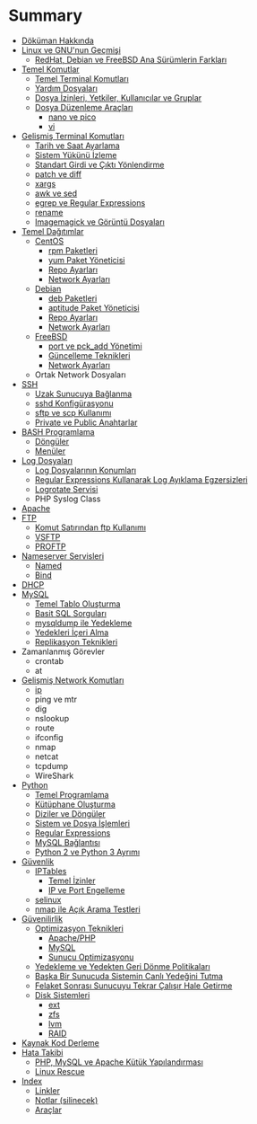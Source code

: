 # Summary

* [Döküman Hakkında](README.md)
* [Linux ve GNU'nun Geçmişi](tarih/linux_ve_gnunun_gecmisi.md)
   * [RedHat, Debian ve FreeBSD Ana Sürümlerin Farkları](tarih/anasurumlerin_farklari.md)
* [Temel Komutlar](temel_komutlar/temel.md)
   * [Temel Terminal Komutları](temel_komutlar/temel_komutlar.md)
   * [Yardım Dosyaları](temel_komutlar/yardim_dosyalari.md)
   * [Dosya İzinleri, Yetkiler, Kullanıcılar ve Gruplar](temel_komutlar/yetkiler.md)
   * [Dosya Düzenleme Araçları](temel_komutlar/editing/dosya_duzenleme_araclari.md)
       * [nano ve pico](temel_komutlar/editing/nano.md)
       * [vi](temel_komutlar/editing/vi.md)
* [Gelişmiş Terminal Komutları](gelismis_terminal/gelismis_terminal_komutlari.md)
   * [Tarih ve Saat Ayarlama](gelismis_terminal/tarih_ve_saat_ayarlama.md)
   * [Sistem Yükünü İzleme](gelismis_terminal/top.md)
   * [Standart Girdi ve Çıktı Yönlendirme](gelismis_terminal/stdio.md)
   * [patch ve diff](gelismis_terminal/patch_ve_diff.md)
   * [xargs](gelismis_terminal/xargs.md)
   * [awk ve sed](gelismis_terminal/awk_sed.md)
   * [egrep ve Regular Expressions](gelismis_terminal/egrep.md)
   * [rename](gelismis_terminal/rename.md)
   * [Imagemagick ve Görüntü Dosyaları](gelismis_terminal/imagemagick.md)
* [Temel Dağıtımlar](dagitimlar/temel_dagitimlar.md)
   * [CentOS](dagitimlar/centos/centos.md)
       * [rpm Paketleri](dagitimlar/centos/rpm.md)
       * [yum Paket Yöneticisi](dagitimlar/centos/yum.md)
       * [Repo Ayarları](dagitimlar/centos/repo.md)
       * [Network Ayarları](dagitimlar/centos/network.md)
   * [Debian](dagitimlar/debian/debian.md)
       * [deb Paketleri](dagitimlar/debian/deb.md)
       * [aptitude Paket Yöneticisi](dagitimlar/debian/aptitude.md)
       * [Repo Ayarları](dagitimlar/debian/repo.md)
       * [Network Ayarları](dagitimlar/debian/network.md)
   * [FreeBSD](dagitimlar/freebsd/freebsd.md)
       * [port ve pck_add Yönetimi](dagitimlar/freebsd/ports.md)
       * [Güncelleme Teknikleri](dagitimlar/freebsd/guncelleme_teknikleri.md)
       * [Network Ayarları](dagitimlar/freebsd/network.md)
   * Ortak Network Dosyaları
* [SSH](ssh/ssh.md)
   * [Uzak Sunucuya Bağlanma](ssh/baglanma.md)
   * [sshd Konfigürasyonu](ssh/sshd_konfigurasyonu.md)
   * [sftp ve scp Kullanımı](ssh/sftp_scp.md)
   * [Private ve Public Anahtarlar](ssh/anahtarlar.md)
* [BASH Programlama](bash/bash_programlama.md)
   * [Döngüler](bash/loops.md)
   * [Menüler](bash/menuler.md)
* [Log Dosyaları](log/log_dosyalari.md)
   * [Log Dosyalarının Konumları](log/log_dosyalarinin_konumlari.md)
   * [Regular Expressions Kullanarak Log Ayıklama Egzersizleri](log/log_ayiklama.md)
   * [Logrotate Servisi](log/logrotate.md)
   * PHP Syslog Class
* [Apache](apache/apache.md)
* [FTP](ftp/ftp.md)
   * [Komut Satırından ftp Kullanımı](ftp/kullanim.md)
   * [VSFTP](ftp/vsftp.md)
   * [PROFTP](ftp/proftp.md)
* [Nameserver Servisleri](nameserver/nameserver_servisleri.md)
   * [Named](nameserver/named.md)
   * [Bind](nameserver/bind.md)
* [DHCP](dhcp/dhcp.md)
* [MySQL](mysql/mysql.md)
   * [Temel Tablo Oluşturma](mysql/temel_tablo_olusturma.md)
   * [Basit SQL Sorguları](mysql/basit_sql_sorgulari.md)
   * [mysqldump ile Yedekleme](mysql/mysqldump.md)
   * [Yedekleri İçeri Alma](mysql/import.md)
   * [Replikasyon Teknikleri](mysql/replikasyon.md)
* Zamanlanmış Görevler
   * crontab
   * at
* [Gelişmiş Network Komutları](gelismis_network/gelismis_network_komutlari.md)
   * [ip](gelismis_network/ip.md)
   * ping ve mtr
   * dig
   * nslookup
   * route
   * ifconfig
   * nmap
   * netcat
   * tcpdump
   * WireShark
* [Python](python/python.md)
   * [Temel Programlama](python/temel_programlama.md)
   * [Kütüphane Oluşturma](python/kutuphane_olusturma.md)
   * [Diziler ve Döngüler](python/diziler_ve_donguler.md)
   * [Sistem ve Dosya İşlemleri](python/sistem_ve_dosya.md)
   * [Regular Expressions](python/regexp.md)
   * [MySQL Bağlantısı](python/mysql_baglantisi.md)
   * [Python 2 ve Python 3 Ayrımı](python/py_2v3.md)
* [Güvenlik](guvenlik/guvenlik.md)
   * [IPTables](guvenlik/iptables/iptables.md)
       * [Temel İzinler](guvenlik/iptables/temel_izinler.md)
       * [IP ve Port Engelleme](guvenlik/iptables/engelleme.md)
   * [selinux](guvenlik/selinux.md)
   * [nmap ile Açık Arama Testleri](guvenlik/nmap.md)
* [Güvenilirlik](guvenilirlik/guvenilirlik.md)
   * [Optimizasyon Teknikleri](guvenilirlik/optimizasyon/optimizasyon.md)
       * [Apache/PHP](guvenilirlik/optimizasyon/apache_php.md)
       * [MySQL](guvenilirlik/optimizasyon/mysql.md)
       * [Sunucu Optimizasyonu](guvenilirlik/optimizasyon/sunucu_optimizasyonu.md)
   * [Yedekleme ve Yedekten Geri Dönme Politikaları](guvenilirlik/yedekleme.md)
   * [Başka Bir Sunucuda Sistemin Canlı Yedeğini Tutma](guvenilirlik/canli_yedek.md)
   * [Felaket Sonrası Sunucuyu Tekrar Çalışır Hale Getirme](guvenilirlik/felaket.md)
   * [Disk Sistemleri](guvenilirlik/disk/disk_sistemleri.md)
       * [ext](guvenilirlik/disk/ext.md)
       * [zfs](guvenilirlik/disk/zfs.md)
       * [lvm](guvenilirlik/disk/lvm.md)
       * [RAID](guvenilirlik/disk/raid.md)
* [Kaynak Kod Derleme](kaynak_kod_derleme.md)
* [Hata Takibi](hata_takibi/hata_takibi.md)
   * [PHP, MySQL ve Apache Kütük Yapılandırması](hata_takibi/kutuk_yapisi.md)
   * [Linux Rescue](hata_takibi/linux_rescue.md)
* [Index](index.md)
   * [Linkler](linkler.md)
   * [Notlar (silinecek)](notlar_silinecek.md)
   * [Araçlar](araclar.md)

